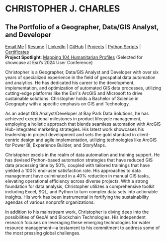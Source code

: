 # CHRISTOPHER J. CHARLES
## The Portfolio of a Geographer, Data/GIS Analyst, and Developer
[Email Me](mailto:chris.jonh.charles@gmail.com) | [Resume](https://github.com/cartopher/portfolio/blob/main/Christopher%20Charles%20Resume.pdf) | [LinkedIn](https://www.linkedin.com/in/chrisjonhcharles/) | [GitHub](https://github.com/cartopher) | [Projects](https://github.com/cartopher/portfolio/tree/main/Projects) | [Python Scripts](https://github.com/cartopher/portfolio/tree/main/PythonArcGIS) | [Certificates](https://github.com/cartopher/portfolio/tree/main/Certificates)  
**Project Spotlight**: [Mapping 104 Humanitarian Profiles](https://github.com/cartopher/portfolio/blob/main/Projects/Mapping%20104%20Humanitarian%20Profiles.md) (Selected for showcase at Esri’s 2024 User Conference)

Christopher is a Geographer, Data/GIS Analyst and Developer with over six years of specialized experience in the field of geospatial data automation and analytics. He has dedicated his career to the development, implementation, and optimization of automated GIS data processes, utilizing cutting-edge platforms like the Esri's ArcGIS and Microsoft to drive sustainable solutions. Christopher holds a Bachelor of Science in Geography with a specific emphasis on GIS and Technology.

As an adept GIS Analyst/Developer at Bay Park Data Solutions, he has achieved exceptional milestones in product lifecycle management, employing a holistic approach that blends seamless automation with ArcGIS Hub-integrated marketing strategies. His latest work showcases his leadership in project development and sets the gold standard in client-centric design and agile implementation, utilizing technologies like ArcGIS for Power BI, Experience Builder, and StoryMaps.

Christopher excels in the realm of data automation and training support. He has devised Python-based automation strategies that have reduced GIS data processing time by 50%, coupled with tailored trainings that have yielded a 100% end-user satisfaction rate. His approaches to data management have culminated in a 40% reduction in manual GIS tasks, elevating operational efficiency across diverse projects. With a strong foundation for data analysis, Christopher utilizes a comprehensive toolkit including Excel, SQL, and Python to turn complex data sets into actionable insights. His work has been instrumental in fortifying the sustainability agendas of various nonprofit organizations.

In addition to his mainstream work, Christopher is diving deep into the possibilities of GeoAI and Blockchain Technologies. His independent research focuses on leveraging these emerging technologies for water resource management—a testament to his commitment to address some of the most pressing global challenges.
